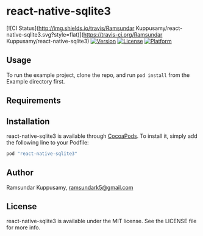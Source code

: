 # react-native-sqlite3

[![CI Status](http://img.shields.io/travis/Ramsundar Kuppusamy/react-native-sqlite3.svg?style=flat)](https://travis-ci.org/Ramsundar Kuppusamy/react-native-sqlite3)
[![Version](https://img.shields.io/cocoapods/v/react-native-sqlite3.svg?style=flat)](http://cocoapods.org/pods/react-native-sqlite3)
[![License](https://img.shields.io/cocoapods/l/react-native-sqlite3.svg?style=flat)](http://cocoapods.org/pods/react-native-sqlite3)
[![Platform](https://img.shields.io/cocoapods/p/react-native-sqlite3.svg?style=flat)](http://cocoapods.org/pods/react-native-sqlite3)

## Usage

To run the example project, clone the repo, and run `pod install` from the Example directory first.

## Requirements

## Installation

react-native-sqlite3 is available through [CocoaPods](http://cocoapods.org). To install
it, simply add the following line to your Podfile:

```ruby
pod "react-native-sqlite3"
```

## Author

Ramsundar Kuppusamy, ramsundark5@gmail.com

## License

react-native-sqlite3 is available under the MIT license. See the LICENSE file for more info.

